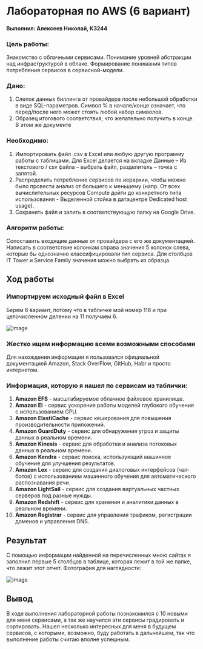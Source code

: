 # Лабораторная по AWS (6 вариант)
#### Выполнил: Алексеев Николай, К3244


### Цель работы:

Знакомство с облачными сервисами. Понимание уровней абстракции над инфраструктурой в облаке. Формирование понимания типов потребления сервисов в сервисной-модели.

### Дано: 

1. Слепок данных биллинга от провайдера после небольшой обработки в виде SQL-параметров. Символ % в начале/конце означает, что перед/после него может стоять любой набор символов.
2. Образец итогового соответствия, что желательно получить в конце. В этом же документе

### Необходимо: 

1. Импортировать файл .csv в Excel или любую другую программу работы с таблицами. Для Excel делается на вкладке Данные – Из текстового / csv файла – выбрать файл, разделитель – точка с запятой.
2. Распределить потребление сервисов по иерархии, чтобы можно было провести анализ от большего к меньшему (напр. От всех вычислительных ресурсов Compute дойти до конкретного типа использования - Выделенной стойка в датацентре Dedicated host usage).
3. Сохранить файл и залить в соответствующую папку на Google Drive.

### Алгоритм работы:

Сопоставить входящие данные от провайдера с его же документацией. Написать в соответствие колонкам справа значения 5 колонок слева, которые бы однозначно классифицировали тип сервиса. Для столбцов IT Tower и Service Family значения можно выбрать из образца.

## Ход работы

### Импортируем исходный файл в Excel

Берем 6 вариант, потому что в табличке мой номер 116 и при целочисленном делении на 11 получаем 6.

![image](https://github.com/user-attachments/assets/e053f81e-2ce5-4c6f-a616-d43b541b625a)

### Жестко ищем информацию всеми возможными способами

Для нахождения информации я пользовался официальной документацией Amazon, Stack OverFlow, GitHub, Habr и просто интернетом.

### Информация, которую я нашел по сервисам из таблички:

1. **Amazon EFS** - масштабируемое облачное файловое хранилище.
2. **Amazon EI** - сервис ускорения работы моделей глубокого обучения с использованием GPU.
3. **Amazon ElastiCache** - сервис кеширования для повышения производительности приложений.
4. **Amazon GuardDuty** - сервис для обнаружения угроз и защиты данных в реальном времени.
5. **Amazon Kinesis** - сервис для обработки и анализа потоковых данных в реальном времени.
6. **Amazon Kendra** - сервис поиска, использующий машинное обучение для улучшения результатов.
7. **Amazon Lex** - сервис для создания диалоговых интерфейсов (чат-ботов) с использованием машинного обучения для автоматического распознавания речи.
8. **Amazon LightSail** - сервис для создания виртуальных частных серверов под разные нужды.
9. **Amazon Redshift** - сервис для хранения и аналитики данных в реальном времени.
10. **Amazon Registrar** - сервис для управления трафиком, регистрации доменов и управления DNS.

## Результат

С помощью информации найденной на перечисленных мною сайтах я заполнил первые 5 столбцов в таблице, которая лежит в той же папке, что лежит этот отчет.
Фотография для наглядности:

![image](https://github.com/user-attachments/assets/a47d79ae-5d9d-4e9d-8202-9f4792ac00dc)

## Вывод

В ходе выполнения лабораторной работы познакомился с 10 новыми для меня сервисами, а так же научился эти сервисы градировать и сортировать. Нашел несколько интересных для меня в будущем сервисов, с которыми, возможно, буду работать в дальнейшем, так что выполнение работы считаю вполне успешным.






















